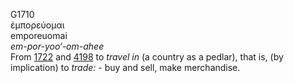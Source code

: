 G1710  
ἐμπορεύομαι  
emporeuomai  
*em-por-yoo‘-om-ahee*  
From [1722](g1722) and [4198](g4198) to *travel* *in* (a country as a
pedlar), that is, (by implication) to *trade:* - buy and sell, make
merchandise.  
